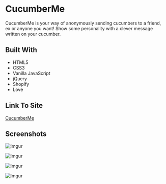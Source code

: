 # CucumberMe

CucumberMe is your way of anonymously sending cucumbers to a friend, ex or anyone you want! Show some personality with a clever message written on your cucumber.

## Built With 

* HTML5
* CSS3
* Vanilla JavaScript
* jQuery
* Shopify
* Love

## Link To Site
[CucumberMe](http://www.cucumberme.com) 

Screenshots
-----------

![Imgur](https://i.imgur.com/8QcNWgL.png)

![Imgur](https://i.imgur.com/dhTzuRJ.png)

![Imgur](https://i.imgur.com/TCXwW0s.png)

![Imgur](https://i.imgur.com/tiwAndk.png)
